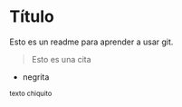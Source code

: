 # Título

Esto es un readme para aprender a usar git.

>Esto es una cita

* negrita

<sup> texto chiquito </sup>
